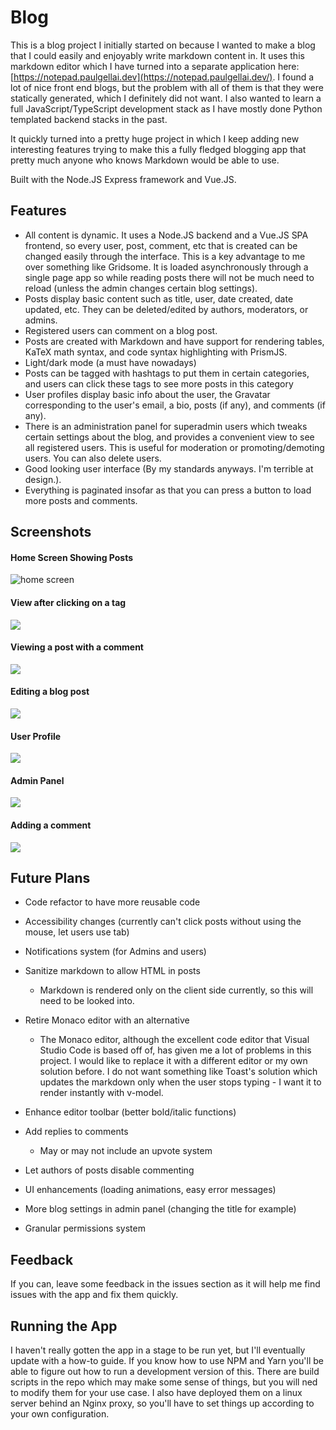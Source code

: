 # Blog

This is a blog project I initially started on because I wanted to make a blog that I could easily and enjoyably write markdown content in. It uses this markdown editor which I have turned into a separate application here: [https://notepad.paulgellai.dev](https://notepad.paulgellai.dev/). I found a lot of nice front end blogs, but the problem with all of them is that they were statically generated, which I definitely did not want. I also wanted to learn a full JavaScript/TypeScript development stack as I have mostly done Python templated backend stacks in the past. 

It quickly turned into a pretty huge project in which I keep adding new interesting features trying to make this a fully fledged blogging app that pretty much anyone who knows Markdown would be able to use. 

Built with the Node.JS Express framework and Vue.JS.

## Features

- All content is dynamic. It uses a Node.JS backend and a Vue.JS SPA frontend, so every user, post, comment, etc that is created can be changed easily through the interface. This is a key advantage to me over something like Gridsome. It is loaded asynchronously through a single page app so while reading posts there will not be much need to reload (unless the admin changes certain blog settings).
- Posts display basic content such as title, user, date created, date updated, etc. They can be deleted/edited by authors, moderators, or admins.
- Registered users can comment on a blog post.
- Posts are  created with Markdown and have support for rendering tables, KaTeX math syntax, and code syntax highlighting with PrismJS.
- Light/dark mode (a must have nowadays)
- Posts can be tagged with hashtags to put them in certain categories, and users can click these tags to see more posts in this category
- User profiles display basic info about the user, the Gravatar corresponding to the user's email, a bio, posts (if any), and comments (if any).
- There is an administration panel for superadmin users which tweaks certain settings about the blog, and provides a convenient view to see all registered users. This is useful for moderation or promoting/demoting users. You can also delete users.
- Good looking user interface (By my standards anyways. I'm terrible at design.).
- Everything is paginated insofar as that you can press a button to load more posts and comments.

## Screenshots

#### Home Screen Showing Posts

![home screen](https://imgur.com/aZivvCE.png)

#### View after clicking on a tag

![](https://imgur.com/bQtTgHC.png)

#### Viewing a post with a comment

![](https://imgur.com/0ifvOri.png)

#### Editing a blog post

![](https://imgur.com/Pp4ahRS.png)

#### User Profile

![](https://imgur.com/ONpJcEk.png)

#### Admin Panel

![](https://imgur.com/PzqqKqW.png)

#### Adding a comment

![](https://imgur.com/BCk80vz.png)

## Future Plans

- Code refactor to have more reusable code
- Accessibility changes (currently can't click posts without using the mouse, let users use tab)

- Notifications system (for Admins and users)
- Sanitize markdown to allow HTML in posts
  - Markdown is rendered only on the client side currently, so this will need to be looked into.
- Retire Monaco editor with an alternative
  - The Monaco editor, although the excellent code editor that Visual Studio Code is based off of, has given me a lot of problems in this project. I would like to replace it with a different editor or my own solution before. I do not want something like Toast's solution which updates the markdown only when the user stops typing - I want it to render instantly with v-model.
- Enhance editor toolbar (better bold/italic functions)
- Add replies to comments
  - May or may not include an upvote system
- Let authors of posts disable commenting
- UI enhancements (loading animations, easy error messages)
- More blog settings in admin panel (changing the title for example)
- Granular permissions system

## Feedback

If you can, leave some feedback in the issues section as it will help me find issues with the app and fix them quickly. 

## Running the App

I haven't really gotten the app in a stage to be run yet, but I'll eventually update with a how-to guide. If you know how to use NPM and Yarn you'll be able to figure out how to run a development version of this. There are build scripts in the repo which may make some sense of things, but you will ned to modify them for your use case. I also have deployed them on a linux server behind an Nginx proxy, so you'll have to set things up according to your own configuration.